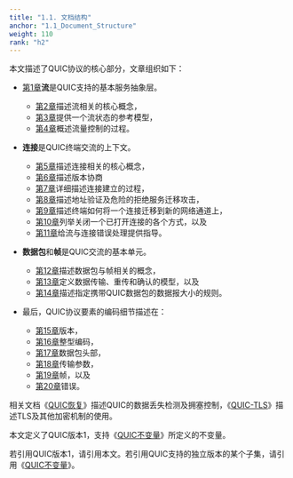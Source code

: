 ```yaml
---
title: "1.1. 文档结构"
anchor: "1.1_Document_Structure"
weight: 110
rank: "h2"
---
```


本文描述了QUIC协议的核心部分，文章组织如下：

- [第1章](#Overview)**流**是QUIC支持的基本服务抽象层。
  - [第2章](#2_Streams)描述流相关的核心概念，
  - [第3章](#3_Stream_States)提供一个流状态的参考模型，
  - [第4章](#4_Flow_Control)概述流量控制的过程。

- **连接**是QUIC终端交流的上下文。
  - [第5章](#5_Connections)描述连接相关的核心概念，
  - [第6章](#6_Version_Negotiation)描述版本协商
  - [第7章](#7_Cryptographic_and_Transport_Handshake)详细描述连接建立的过程，
  - [第8章](#8_Address_Validation)描述地址验证及危险的拒绝服务迁移攻击，
  - [第9章](#9_Connection_Migration)描述终端如何将一个连接迁移到新的网络通道上，
  - [第10章](#10_Connection_Termination)列举关闭一个已打开连接的各个方式，以及
  - [第11章](#11_Error_Handling)给流与连接错误处理提供指导。
- **数据包**和**帧**是QUIC交流的基本单元。
  - [第12章](#12_Packets_and_Frames)描述数据包与帧相关的概念，
  - [第13章](#13_Packetization_and_Reliability)定义数据传输、重传和确认的模型，以及
  - [第14章](#14_Datagram_Size)描述指定携带QUIC数据包的数据报大小的规则。
- 最后，QUIC协议要素的编码细节描述在：
  - [第15章](#15_Versions)版本，
  - [第16章](#16_Variable-Length_Integer_Encoding)整型编码，
  - [第17章](#17_Packet_Formats)数据包头部，
  - [第18章](#18_Transport_Parameter_Encoding)传输参数，
  - [第19章](#19_Frame_Types_and_Formats)帧，以及
  - [第20章](#20_Error_Codes)错误。


相关文档《[QUIC恢复](../RFC9002_Chinese_Simplified)》描述QUIC的数据丢失检测及拥塞控制，《[QUIC-TLS](/RFC9001_Chinese_Simplified)》描述TLS及其他加密机制的使用。

本文定义了QUIC版本1，支持《[QUIC不变量](../RFC8999_Chinese_Simplified)》所定义的不变量。

若引用QUIC版本1，请引用本文。若引用QUIC支持的独立版本的某个子集，请引用《[QUIC不变量](../RFC8999_Chinese_Simplified)》。
